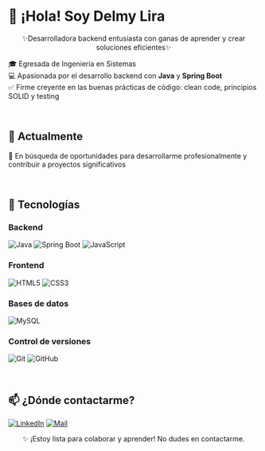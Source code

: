 # 👋 ¡Hola! Soy Delmy Lira

<p align="center">✨Desarrolladora backend entusiasta con ganas de aprender y crear soluciones eficientes✨</p>

🎓 Egresada de Ingeniería en Sistemas  
💻 Apasionada por el desarrollo backend con **Java** y **Spring Boot**  
✅ Firme creyente en las buenas prácticas de código: clean code, principios SOLID y testing

<br> 

## 💼 Actualmente

🔭 En búsqueda de oportunidades para desarrollarme profesionalmente y contribuir a proyectos significativos

<br> 


## 🚀 Tecnologías 

### Backend
![Java](https://img.shields.io/badge/Java-ED8B00?style=for-the-badge&logo=java&logoColor=white)  ![Spring Boot](https://img.shields.io/badge/Spring_Boot-6DB33F?style=for-the-badge&logo=spring-boot&logoColor=white)  ![JavaScript](https://img.shields.io/badge/JavaScript-F7DF1E?style=for-the-badge&logo=javascript&logoColor=black)

### Frontend
![HTML5](https://img.shields.io/badge/HTML5-E34F26?style=for-the-badge&logo=html5&logoColor=white)  ![CSS3](https://img.shields.io/badge/CSS3-1572B6?style=for-the-badge&logo=css3&logoColor=white)

### Bases de datos
![MySQL](https://img.shields.io/badge/MySQL-4479A1?style=for-the-badge&logo=mysql&logoColor=white)

### Control de versiones
![Git](https://img.shields.io/badge/Git-F05032?style=for-the-badge&logo=git&logoColor=white)  ![GitHub](https://img.shields.io/badge/GitHub-181717?style=for-the-badge&logo=github&logoColor=white)

<br> 

## 📫 ¿Dónde contactarme?

[![LinkedIn](https://img.shields.io/badge/LinkedIn-delmylira-blue?logo=linkedin)](https://www.linkedin.com/in/delmylira) 
[![Mail](https://img.shields.io/badge/Mail-delmylira48-red?logo=Mail)](mailto:delmy.lira48@gmail.com)  

<p align="center">✨ ¡Estoy lista para colaborar y aprender! No dudes en contactarme. </p>




<!--
**delmylira48/delmylira48** is a ✨ _special_ ✨ repository because its `README.md` (this file) appears on your GitHub profile.

Here are some ideas to get you started:
- 🌱 I’m currently learning ...
- 👯 I’m looking to collaborate on ...
- 💬 Ask me about ...
- ⚡ Fun fact: ...
-->

